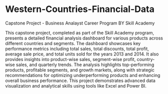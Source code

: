 # Western-Countries-Financial-Data
Capstone Project - Business Analayst Career Program BY Skill Academy

This capstone project, completed as part of the Skill Academy program, presents a detailed financial analysis dashboard for various products across different countries and segments. The dashboard showcases key performance metrics including total sales, total discounts, total profit, average sale price, and total units sold for the years 2013 and 2014. It also provides insights into product-wise sales, segment-wise profit, country-wise sales, and quarterly trends. The analysis highlights top-performing products, profitable segments, and growth markets, along with strategic recommendations for optimizing underperforming products and enhancing overall business performance. This project demonstrates advanced data visualization and analytical skills using tools like Excel and Power BI.
